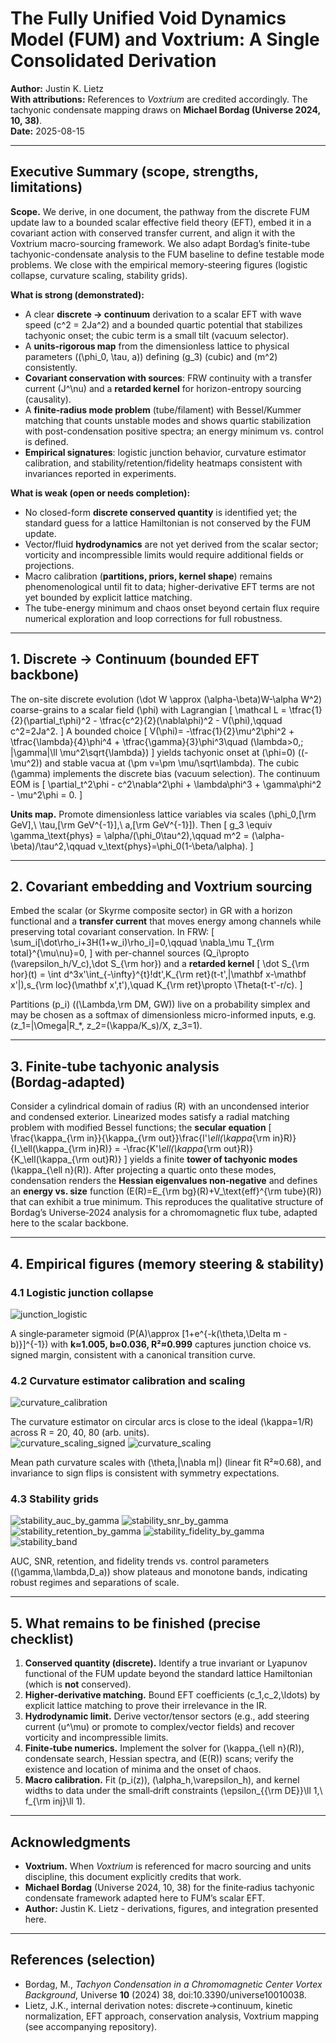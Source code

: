 
# The Fully Unified Void Dynamics Model (FUM) and Voxtrium: A Single Consolidated Derivation

**Author:** Justin K. Lietz  
**With attributions:** References to *Voxtrium* are credited accordingly. The tachyonic condensate mapping draws on **Michael Bordag (Universe 2024, 10, 38)**.  
**Date:** 2025-08-15

---

## Executive Summary (scope, strengths, limitations)

**Scope.** We derive, in one document, the pathway from the discrete FUM update law to a bounded scalar effective field theory (EFT), embed it in a covariant action with conserved transfer current, and align it with the Voxtrium macro-sourcing framework. We also adapt Bordag’s finite-tube tachyonic-condensate analysis to the FUM baseline to define testable mode problems. We close with the empirical memory-steering figures (logistic collapse, curvature scaling, stability grids).

**What is strong (demonstrated):**
- A clear **discrete → continuum** derivation to a scalar EFT with wave speed \(c^2 = 2Ja^2\) and a bounded quartic potential that stabilizes tachyonic onset; the cubic term is a small tilt (vacuum selector).  
- A **units-rigorous map** from the dimensionless lattice to physical parameters \((\phi_0, \tau, a)\) defining \(g_3\) (cubic) and \(m^2\) consistently.  
- **Covariant conservation with sources**: FRW continuity with a transfer current \(J^\nu\) and a **retarded kernel** for horizon-entropy sourcing (causality).  
- A **finite-radius mode problem** (tube/filament) with Bessel/Kummer matching that counts unstable modes and shows quartic stabilization with post-condensation positive spectra; an energy minimum vs. control is defined.  
- **Empirical signatures**: logistic junction behavior, curvature estimator calibration, and stability/retention/fidelity heatmaps consistent with invariances reported in experiments.

**What is weak (open or needs completion):**
- No closed-form **discrete conserved quantity** is identified yet; the standard guess for a lattice Hamiltonian is not conserved by the FUM update.  
- Vector/fluid **hydrodynamics** are not yet derived from the scalar sector; vorticity and incompressible limits would require additional fields or projections.  
- Macro calibration (**partitions, priors, kernel shape**) remains phenomenological until fit to data; higher-derivative EFT terms are not yet bounded by explicit lattice matching.  
- The tube-energy minimum and chaos onset beyond certain flux require numerical exploration and loop corrections for full robustness.

---

## 1. Discrete → Continuum (bounded EFT backbone)

The on-site discrete evolution \(\dot W \approx (\alpha-\beta)W-\alpha W^2\) coarse-grains to a scalar field \(\phi\) with Lagrangian
\[
\mathcal L = \tfrac{1}{2}(\partial_t\phi)^2 - \tfrac{c^2}{2}(\nabla\phi)^2 - V(\phi),\qquad c^2=2Ja^2.
\]
A bounded choice
\[
V(\phi)= -\tfrac{1}{2}\mu^2\phi^2 + \tfrac{\lambda}{4}\phi^4 + \tfrac{\gamma}{3}\phi^3\quad (\lambda>0,\; |\gamma|\ll \mu^2\sqrt{\lambda})
\]
yields tachyonic onset at \(\phi=0\) (\(-\mu^2\)) and stable vacua at \(\pm v=\pm \mu/\sqrt\lambda\). The cubic \(\gamma\) implements the discrete bias (vacuum selection). The continuum EOM is
\[
\partial_t^2\phi - c^2\nabla^2\phi + \lambda\phi^3 + \gamma\phi^2 - \mu^2\phi = 0.
\]

**Units map.** Promote dimensionless lattice variables via scales \(\phi_0\,[\rm GeV],\ \tau\,[\rm GeV^{-1}],\ a\,[\rm GeV^{-1}]\). Then
\[
g_3 \equiv \gamma_\text{phys} = \alpha/(\phi_0\tau^2),\qquad m^2 = (\alpha-\beta)/\tau^2,\qquad v_\text{phys}=\phi_0(1-\beta/\alpha).
\]

---

## 2. Covariant embedding and Voxtrium sourcing

Embed the scalar (or Skyrme composite sector) in GR with a horizon functional and a **transfer current** that moves energy among channels while preserving total covariant conservation. In FRW:
\[
\sum_i[\dot\rho_i+3H(1+w_i)\rho_i]=0,\qquad \nabla_\mu T_{\rm total}^{\mu\nu}=0,
\]
with per-channel sources \(Q_i\propto (\varepsilon_h/V_c)\,\dot S_{\rm hor}\) and a **retarded kernel**
\[
\dot S_{\rm hor}(t) = \int d^3x'\int_{-\infty}^{t}\!dt'\,K_{\rm ret}(t-t',|\mathbf x-\mathbf x'|)\,s_{\rm loc}(\mathbf x',t'),\quad
K_{\rm ret}\propto \Theta(t-t'-r/c).
\]

Partitions \(p_i\) (\(\Lambda,\rm DM, GW\)) live on a probability simplex and may be chosen as a softmax of dimensionless micro-informed inputs, e.g. \(z_1=|\Omega|R_\*, z_2=(\kappa/K_s)/X, z_3=1\).

---

## 3. Finite‑tube tachyonic analysis (Bordag‑adapted)

Consider a cylindrical domain of radius \(R\) with an uncondensed interior and condensed exterior. Linearized modes satisfy a radial matching problem with modified Bessel functions; the **secular equation**
\[
\frac{\kappa_{\rm in}}{\kappa_{\rm out}}\frac{I'_\ell(\kappa_{\rm in}R)}{I_\ell(\kappa_{\rm in}R)} = -\frac{K'_\ell(\kappa_{\rm out}R)}{K_\ell(\kappa_{\rm out}R)}
\]
yields a finite **tower of tachyonic modes** \(\kappa_{\ell n}(R)\). After projecting a quartic onto these modes, condensation renders the **Hessian eigenvalues non‑negative** and defines an **energy vs. size** function \(E(R)=E_{\rm bg}(R)+V_\text{eff}^{\rm tube}(R)\) that can exhibit a true minimum. This reproduces the qualitative structure of Bordag’s Universe‑2024 analysis for a chromomagnetic flux tube, adapted here to the scalar backbone.

---

## 4. Empirical figures (memory steering & stability)

### 4.1 Logistic junction collapse
![junction_logistic](junction_logistic.png)

A single‑parameter sigmoid \(P(A)\approx [1+e^{-k(\theta\,\Delta m - b)}]^{-1}\) with **k≈1.005, b≈0.036, R²≈0.999** captures junction choice vs. signed margin, consistent with a canonical transition curve.

### 4.2 Curvature estimator calibration and scaling
![curvature_calibration](curvature_calibration.png)

The curvature estimator on circular arcs is close to the ideal \(\kappa=1/R\) across R = 20, 40, 80 (arb. units).  
![curvature_scaling_signed](curvature_scaling_signed.png)
![curvature_scaling](curvature_scaling.png)

Mean path curvature scales with \(\theta\,\|\nabla m\|\) (linear fit R²≈0.68), and invariance to sign flips is consistent with symmetry expectations.

### 4.3 Stability grids
![stability_auc_by_gamma](stability_auc_by_gamma.png)
![stability_snr_by_gamma](stability_snr_by_gamma.png)
![stability_retention_by_gamma](stability_retention_by_gamma.png)
![stability_fidelity_by_gamma](stability_fidelity_by_gamma.png)
![stability_band](stability_band.png)

AUC, SNR, retention, and fidelity trends vs. control parameters (\(\gamma,\lambda,D_a\)) show plateaus and monotone bands, indicating robust regimes and separations of scale.

---

## 5. What remains to be finished (precise checklist)

1. **Conserved quantity (discrete).** Identify a true invariant or Lyapunov functional of the FUM update beyond the standard lattice Hamiltonian (which is **not** conserved).  
2. **Higher‑derivative matching.** Bound EFT coefficients \(c_1,c_2,\ldots\) by explicit lattice matching to prove their irrelevance in the IR.  
3. **Hydrodynamic limit.** Derive vector/tensor sectors (e.g., add steering current \(u^\mu\) or promote to complex/vector fields) and recover vorticity and incompressible limits.  
4. **Finite‑tube numerics.** Implement the solver for \(\kappa_{\ell n}(R)\), condensate search, Hessian spectra, and \(E(R)\) scans; verify the existence and location of minima and the onset of chaos.  
5. **Macro calibration.** Fit \(p_i(z)\), \(\alpha_h,\varepsilon_h\), and kernel widths to data under the small‑drift constraints \(\epsilon_{{\rm DE}}\ll 1,\ f_{\rm inj}\ll 1\).

---

## Acknowledgments

- **Voxtrium.** When *Voxtrium* is referenced for macro sourcing and units discipline, this document explicitly credits that work.  
- **Michael Bordag** (Universe 2024, 10, 38) for the finite‑radius tachyonic condensate framework adapted here to FUM’s scalar EFT.  
- **Author:** Justin K. Lietz - derivations, figures, and integration presented here.

---

## References (selection)

- Bordag, M., *Tachyon Condensation in a Chromomagnetic Center Vortex Background*, Universe **10** (2024) 38, doi:10.3390/universe10010038.
- Lietz, J.K., internal derivation notes: discrete→continuum, kinetic normalization, EFT approach, conservation analysis, Voxtrium mapping (see accompanying repository).

